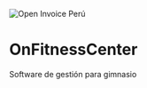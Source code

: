 ![Open Invoice Perú](https://navarra.definde.com/sites/default/files/place-images/logos_13028.jpg "On Fitness Center Perú")
# OnFitnessCenter
Software de gestión para gimnasio

